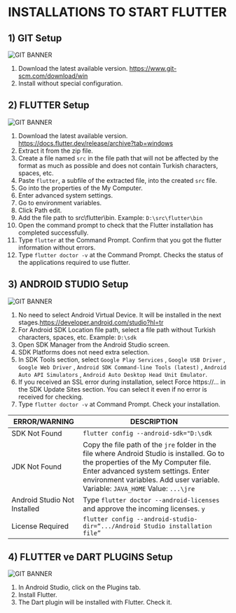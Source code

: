 # INSTALLATIONS TO START FLUTTER

## 1) GIT Setup
![GIT BANNER](https://ps.w.org/documents-from-git/assets/banner-1544x500.png?rev=2274827)
1. Download the latest available version. https://www.git-scm.com/download/win
2. Install without special configuration.

## 2) FLUTTER Setup 	
![GIT BANNER](https://digital-dividend.se/wp-content/uploads/2023/06/Flutter-App-Development.png)
1. Download the latest available version. https://docs.flutter.dev/release/archive?tab=windows
2. Extract it from the zip file.
3. Create a file named `src` in the file path that will not be affected by the format as much as possible and does not contain Turkish characters, spaces, etc.
4. Paste `flutter`, a subfile of the extracted file, into the created `src` file.
5. Go into the properties of the My Computer.
6. Enter advanced system settings.
7. Go to environment variables.
8. Click Path edit.
9. Add the file path to src\flutter\bin. Example: `D:\src\flutter\bin`
10. Open the command prompt to check that the Flutter installation has completed successfully.
11. Type `flutter` at the Command Prompt. Confirm that you got the flutter information without errors.
12. Type `flutter doctor -v` at the Command Prompt. Checks the status of the applications required to use flutter. 

## 3) ANDROID STUDIO Setup
![GIT BANNER](https://cdn.neowin.com/news/images/uploaded/2023/04/1681430710_android-studio-logo-hero_itvlb9sxwyxu.jpg)
1. No need to select Android Virtual Device. It will be installed in the next stages.https://developer.android.com/studio?hl=tr
2. For Android SDK Location file path, select a file path without Turkish characters, spaces, etc. Example: `D:\sdk`
3. Open SDK Manager from the Android Studio screen.
4. SDK Platforms does not need extra selection.
5. In SDK Tools section, select `Google Play Services` , `Google USB Driver` , `Google Web Driver` , `Android SDK Command-line Tools (latest)` , `Android Auto API Simulators` , `Android Auto Desktop Head Unit Emulator`.
6. If you received an SSL error during installation, select Force https://... in the SDK Update Sites section. You can select it even if no error is received for checking.
7. Type `flutter doctor -v` at Command Prompt. Check your installation.
   
| __ERROR/WARNING__ | __DESCRIPTION__ |
| ------ | ----------- |
| SDK Not Found | `flutter config --android-sdk="D:\sdk` |
| JDK Not Found | Copy the file path of the `jre` folder in the file where Android Studio is installed. Go to the properties of the My Computer file. Enter advanced system settings. Enter environment variables. Add user variable. Variable: `JAVA_HOME` Value: `...\jre` |
| Android Studio Not Installed | Type `flutter doctor --android-licenses` and approve the incoming licenses. `y` |
| License Required | `flutter config --android-studio-dir=“.../Android Studio installation file”` |

## 4) FLUTTER ve DART PLUGINS Setup
![GIT BANNER](https://www.winterwind.com/images/services/flutter/flutter-dart.png)
1. In Android Studio, click on the Plugins tab.
2. Install Flutter.
3. The Dart plugin will be installed with Flutter. Check it.
